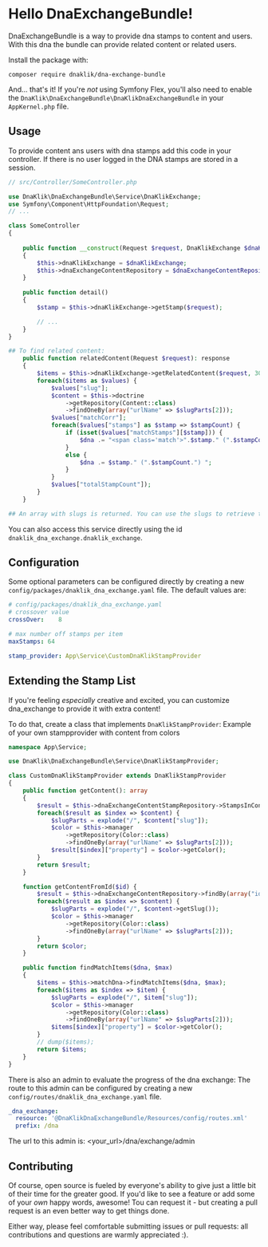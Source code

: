 # Hello DnaExchangeBundle!

DnaExchangeBundle is a way to provide dna stamps to content and users.
With this dna the bundle can provide related content or related users.

Install the package with:

```console
composer require dnaklik/dna-exchange-bundle
```

And... that's it! If you're *not* using Symfony Flex, you'll also
need to enable the `DnaKlik\DnaExchangeBundle\DnaKlikDnaExchangeBundle`
in your `AppKernel.php` file.

## Usage

To provide content ans users with dna stamps add this code in your controller. If there is no user logged in the DNA stamps are stored in a session.

```php
// src/Controller/SomeController.php

use DnaKlik\DnaExchangeBundle\Service\DnaKlikExchange;
use Symfony\Component\HttpFoundation\Request;
// ...

class SomeController
{
    
    public function __construct(Request $request, DnaKlikExchange $dnaKlikExchange, DnaExchangeContentRepository $dnaExchangeContentRepository)
    {
        $this->dnaKlikExchange = $dnaKlikExchange;
        $this->dnaExchangeContentRepository = $dnaExchangeContentRepository;
    }
    
    public function detail()
    {
        $stamp = $this->dnaKlikExchange->getStamp($request);

        // ...
    }
}

## To find related content:
    public function relatedContent(Request $request): response
    {
        $items = $this->dnaKlikExchange->getRelatedContent($request, 30);
        foreach($items as $values) {
            $values["slug"];
            $content = $this->doctrine
                ->getRepository(Content::class)
                ->findOneBy(array("urlName" => $slugParts[2]));
            $values["matchCorr"];
            foreach($values["stamps"] as $stamp => $stampCount) {
                if (isset($values["matchStamps"][$stamp])) {
                    $dna .= "<span class='match'>".$stamp." (".$stampCount.")</span> ";
                }
                else {
                    $dna .= $stamp." (".$stampCount.") ";
                }
            }
            $values["totalStampCount"]);
        }
    }

## An array with slugs is returned. You can use the slugs to retrieve the related content from your own application
```

You can also access this service directly using the id
`dnaklik_dna_exchange.dnaklik_exchange`.

## Configuration

Some optional parameters can be configured directly by
creating a new `config/packages/dnaklik_dna_exchange.yaml` file. The
default values are:

```yaml
# config/packages/dnaklik_dna_exchange.yaml
# crossover value
crossOver:    8

# max number off stamps per item
maxStamps: 64

stamp_provider: App\Service\CustomDnaKlikStampProvider
```

## Extending the Stamp List

If you're feeling *especially* creative and excited, you can customize
dna_exchange to provide it with extra content!

To do that, create a class that implements `DnaKlikStampProvider`:
Example of your own stampprovider with content from colors

```php
namespace App\Service;

use DnaKlik\DnaExchangeBundle\Service\DnaKlikStampProvider;

class CustomDnaKlikStampProvider extends DnaKlikStampProvider
{
    public function getContent(): array
    {
        $result = $this->dnaExchangeContentStampRepository->StampsInContent();
        foreach($result as $index => $content) {
            $slugParts = explode("/", $content["slug"]);
            $color = $this->manager
                ->getRepository(Color::class)
                ->findOneBy(array("urlName" => $slugParts[2]));
            $result[$index]["property"] = $color->getColor();
        }
        return $result;
    }

    function getContentFromId($id) {
        $result = $this->dnaExchangeContentRepository->findBy(array("id" => $id),array('id'=>'DESC'),3,0);
        foreach($result as $index => $content) {
            $slugParts = explode("/", $content->getSlug());
            $color = $this->manager
                ->getRepository(Color::class)
                ->findOneBy(array("urlName" => $slugParts[2]));
        }
        return $color;
    }

    public function findMatchItems($dna, $max)
    {
        $items = $this->matchDna->findMatchItems($dna, $max);
        foreach($items as $index => $item) {
            $slugParts = explode("/", $item["slug"]);
            $color = $this->manager
                ->getRepository(Color::class)
                ->findOneBy(array("urlName" => $slugParts[2]));
            $items[$index]["property"] = $color->getColor();
        }
        // dump($items);
        return $items;
    }
}
```

There is also an admin to evaluate the progress of the dna exchange:
The route to this admin can be configured by
creating a new `config/routes/dnaklik_dna_exchange.yaml` file. 

```yaml
_dna_exchange:
  resource: '@DnaKlikDnaExchangeBundle/Resources/config/routes.xml'
  prefix: /dna
```

The url to this admin is: <your_url>/dna/exchange/admin

## Contributing

Of course, open source is fueled by everyone's ability to give just a little bit
of their time for the greater good. If you'd like to see a feature or add some of
your *own* happy words, awesome! Tou can request it - but creating a pull request
is an even better way to get things done.

Either way, please feel comfortable submitting issues or pull requests: all contributions
and questions are warmly appreciated :).

